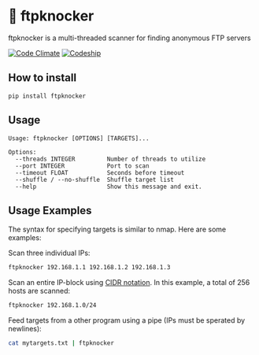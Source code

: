 # 🔑 ftpknocker

ftpknocker is a multi-threaded scanner for finding anonymous FTP servers

[![Code Climate](https://img.shields.io/codeclimate/maintainability/kennell/ftpknocker.svg)]() [![Codeship](https://img.shields.io/codeship/8bbeefb0-b024-0135-06e5-0696d4e76991.svg)]()


## How to install

```
pip install ftpknocker
```

## Usage

```
Usage: ftpknocker [OPTIONS] [TARGETS]...

Options:
  --threads INTEGER         Number of threads to utilize
  --port INTEGER            Port to scan
  --timeout FLOAT           Seconds before timeout
  --shuffle / --no-shuffle  Shuffle target list
  --help                    Show this message and exit.
```

## Usage Examples

The syntax for specifying targets is similar to nmap. Here are some examples:

Scan three individual IPs:
```bash
ftpknocker 192.168.1.1 192.168.1.2 192.168.1.3
```

Scan an entire IP-block using [CIDR notation](http://en.wikipedia.org/wiki/Classless_Inter-Domain_Routing#CIDR_notation). In this example, a total of 256 hosts are scanned:
```bash
ftpknocker 192.168.1.0/24
```

Feed targets from a other program using a pipe (IPs must be sperated by newlines):
```bash
cat mytargets.txt | ftpknocker
```
